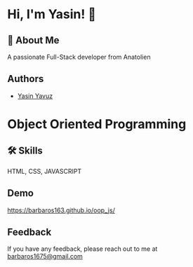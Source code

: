 
# Hi, I'm Yasin! 👋


## 🚀 About Me
A passionate Full-Stack developer from Anatolien


## Authors
- [Yasin Yavuz](https://github.com/barbaros163)


# Object Oriented Programming


## 🛠 Skills
HTML, CSS, JAVASCRIPT


## Demo
https://barbaros163.github.io/oop_js/
## Feedback

If you have any feedback, please reach out to me at barbaros1675@gmail.com


